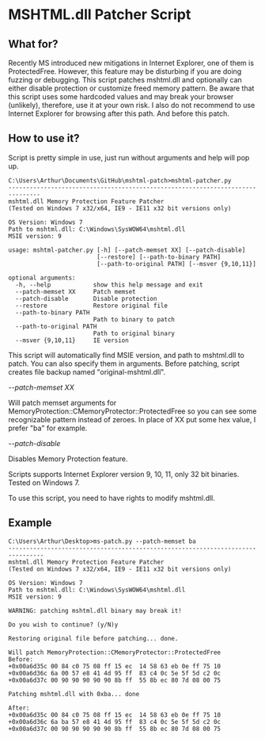 MSHTML.dll Patcher Script
=========================


What for?
---------

Recently MS introduced new mitigations in Internet Explorer, one of them is 
ProtectedFree. However, this feature may be disturbing if you are doing fuzzing 
or debugging. This script patches mshtml.dll and optionally can either disable 
protection or customize freed memory pattern. Be aware that this script uses 
some hardcoded values and may break your browser (unlikely), therefore, use it 
at your own risk. I also do not recommend to use Internet Explorer for browsing 
after this path. And before this patch.


How to use it?
--------------

Script is pretty simple in use, just run without arguments and help will pop up.

```
C:\Users\Arthur\Documents\GitHub\mshtml-patch>mshtml-patcher.py
-------------------------------------------------------------------------------
mshtml.dll Memory Protection Feature Patcher
(Tested on Windows 7 x32/x64, IE9 - IE11 x32 bit versions only)

OS Version: Windows 7
Path to mshtml.dll: C:\Windows\SysWOW64\mshtml.dll
MSIE version: 9

usage: mshtml-patcher.py [-h] [--patch-memset XX] [--patch-disable]
                         [--restore] [--path-to-binary PATH]
                         [--path-to-original PATH] [--msver {9,10,11}]

optional arguments:
  -h, --help            show this help message and exit
  --patch-memset XX     Patch memset
  --patch-disable       Disable protection
  --restore             Restore original file
  --path-to-binary PATH
                        Path to binary to patch
  --path-to-original PATH
                        Path to original binary
  --msver {9,10,11}     IE version

```

This script will automatically find MSIE version, and path to mshtml.dll to 
patch. You can also specify them in arguments. Before patching, script creates 
file backup named "original-mshtml.dll".

*--patch-memset XX*

Will patch memset arguments for 
MemoryProtection::CMemoryProtector::ProtectedFree so you can see some 
recognizable pattern instead of zeroes. In place of XX put some hex value, I 
prefer "ba" for example.

*--patch-disable*

Disables Memory Protection feature. 

Scripts supports Internet Explorer version 9, 10, 11, only 32 bit binaries. 
Tested on Windows 7. 

To use this script, you need to have rights to modify mshtml.dll.


Example
-------

```
C:\Users\Arthur\Desktop>ms-patch.py --patch-memset ba
--------------------------------------------------------------------------------
mshtml.dll Memory Protection Feature Patcher
(Tested on Windows 7 x32/x64, IE9 - IE11 x32 bit versions only)

OS Version: Windows 7
Path to mshtml.dll: C:\Windows\SysWOW64\mshtml.dll
MSIE version: 9

WARNING: patching mshtml.dll binary may break it!

Do you wish to continue? (y/N)y

Restoring original file before patching... done.

Will patch MemoryProtection::CMemoryProtector::ProtectedFree
Before:
+0x00a6d35c 00 84 c0 75 08 ff 15 ec  14 58 63 eb 0e ff 75 10
+0x00a6d36c 6a 00 57 e8 41 4d 95 ff  83 c4 0c 5e 5f 5d c2 0c
+0x00a6d37c 00 90 90 90 90 90 8b ff  55 8b ec 80 7d 08 00 75

Patching mshtml.dll with 0xba... done

After:
+0x00a6d35c 00 84 c0 75 08 ff 15 ec  14 58 63 eb 0e ff 75 10
+0x00a6d36c 6a ba 57 e8 41 4d 95 ff  83 c4 0c 5e 5f 5d c2 0c
+0x00a6d37c 00 90 90 90 90 90 8b ff  55 8b ec 80 7d 08 00 75
```

